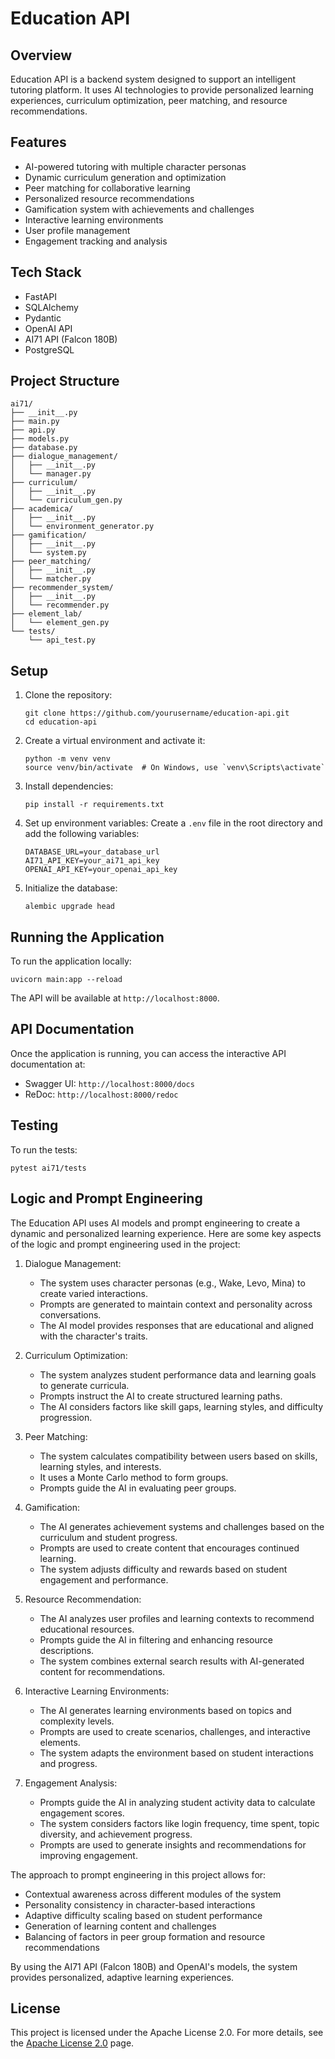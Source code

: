 # Education API

## Overview

Education API is a backend system designed to support an intelligent tutoring platform. It uses AI technologies to provide personalized learning experiences, curriculum optimization, peer matching, and resource recommendations.

## Features

- AI-powered tutoring with multiple character personas
- Dynamic curriculum generation and optimization
- Peer matching for collaborative learning
- Personalized resource recommendations
- Gamification system with achievements and challenges
- Interactive learning environments
- User profile management
- Engagement tracking and analysis

## Tech Stack

- FastAPI
- SQLAlchemy
- Pydantic
- OpenAI API
- AI71 API (Falcon 180B)
- PostgreSQL 

## Project Structure

```
ai71/
├── __init__.py
├── main.py
├── api.py
├── models.py
├── database.py
├── dialogue_management/
│   ├── __init__.py
│   └── manager.py
├── curriculum/
│   ├── __init__.py
│   └── curriculum_gen.py
├── academica/
│   ├── __init__.py
│   └── environment_generator.py
├── gamification/
│   ├── __init__.py
│   └── system.py
├── peer_matching/
│   ├── __init__.py
│   └── matcher.py
├── recommender_system/
│   ├── __init__.py
│   └── recommender.py
├── element_lab/
│   └── element_gen.py
└── tests/
    └── api_test.py
```

## Setup

1. Clone the repository:
   ```
   git clone https://github.com/yourusername/education-api.git
   cd education-api
   ```

2. Create a virtual environment and activate it:
   ```
   python -m venv venv
   source venv/bin/activate  # On Windows, use `venv\Scripts\activate`
   ```

3. Install dependencies:
   ```
   pip install -r requirements.txt
   ```

4. Set up environment variables:
   Create a `.env` file in the root directory and add the following variables:
   ```
   DATABASE_URL=your_database_url
   AI71_API_KEY=your_ai71_api_key
   OPENAI_API_KEY=your_openai_api_key
   ```

5. Initialize the database:
   ```
   alembic upgrade head
   ```

## Running the Application

To run the application locally:

```
uvicorn main:app --reload
```

The API will be available at `http://localhost:8000`.

## API Documentation

Once the application is running, you can access the interactive API documentation at:

- Swagger UI: `http://localhost:8000/docs`
- ReDoc: `http://localhost:8000/redoc`

## Testing

To run the tests:

```
pytest ai71/tests
```

## Logic and Prompt Engineering

The Education API uses AI models and prompt engineering to create a dynamic and personalized learning experience. Here are some key aspects of the logic and prompt engineering used in the project:

1. Dialogue Management:
   - The system uses character personas (e.g., Wake, Levo, Mina) to create varied interactions.
   - Prompts are generated to maintain context and personality across conversations.
   - The AI model provides responses that are educational and aligned with the character's traits.

2. Curriculum Optimization:
   - The system analyzes student performance data and learning goals to generate curricula.
   - Prompts instruct the AI to create structured learning paths.
   - The AI considers factors like skill gaps, learning styles, and difficulty progression.

3. Peer Matching:
   - The system calculates compatibility between users based on skills, learning styles, and interests.
   - It uses a Monte Carlo method to form groups.
   - Prompts guide the AI in evaluating peer groups.

4. Gamification:
   - The AI generates achievement systems and challenges based on the curriculum and student progress.
   - Prompts are used to create content that encourages continued learning.
   - The system adjusts difficulty and rewards based on student engagement and performance.

5. Resource Recommendation:
   - The AI analyzes user profiles and learning contexts to recommend educational resources.
   - Prompts guide the AI in filtering and enhancing resource descriptions.
   - The system combines external search results with AI-generated content for recommendations.

6. Interactive Learning Environments:
   - The AI generates learning environments based on topics and complexity levels.
   - Prompts are used to create scenarios, challenges, and interactive elements.
   - The system adapts the environment based on student interactions and progress.

7. Engagement Analysis:
   - Prompts guide the AI in analyzing student activity data to calculate engagement scores.
   - The system considers factors like login frequency, time spent, topic diversity, and achievement progress.
   - Prompts are used to generate insights and recommendations for improving engagement.

The approach to prompt engineering in this project allows for:
- Contextual awareness across different modules of the system
- Personality consistency in character-based interactions
- Adaptive difficulty scaling based on student performance
- Generation of learning content and challenges
- Balancing of factors in peer group formation and resource recommendations

By using the AI71 API (Falcon 180B) and OpenAI's models, the system provides personalized, adaptive learning experiences.

## License

This project is licensed under the Apache License 2.0. For more details, see the [Apache License 2.0](https://www.apache.org/licenses/LICENSE-2.0) page.
